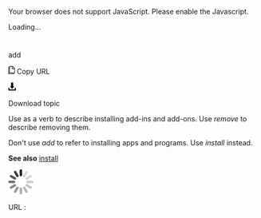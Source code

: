 Your browser does not support JavaScript. Please enable the Javascript.

Loading...

# 

add

![Copy URL](media/add/Copy.png)
Copy URL

![Download](media/add/Download.png)

Download topic

Use as a verb to describe installing add-ins and add-ons. Use *remove* to describe removing them. 

Don't use *add* to refer to installing apps and programs. Use *install* instead.

**See also** [install](https://worldready.cloudapp.net/Styleguide/Read?id=2700&topicid=32283)

![In progress](media/add/activity-large.gif)

URL :
